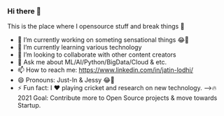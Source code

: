 ### Hi there 👋
This is the place where I opensource stuff and break things 🤣
<!--
**JatinLodhi/JatinLodhi** is a ✨ _special_ ✨ repository because its `README.md` (this file) appears on your GitHub profile.

Here are some ideas to get you started:
!-->
- 🔭 I’m currently working on someting sensational things 😂🤣
- 🌱 I’m currently learning various technology
- 👯 I’m looking to collaborate with other content creators
- 💬 Ask me about ML/AI/Python/BigData/Cloud & etc.
- 📫 How to reach me: https://www.linkedin.com/in/jatin-lodhi/ 
- 😄 Pronouns: Just-In & Jessy 😂🤣
- ⚡ Fun fact: I ❤ playing cricket and research on new technology. 
-->🔥 2021 Goal: Contribute more to Open Source projects & move towards Startup.
